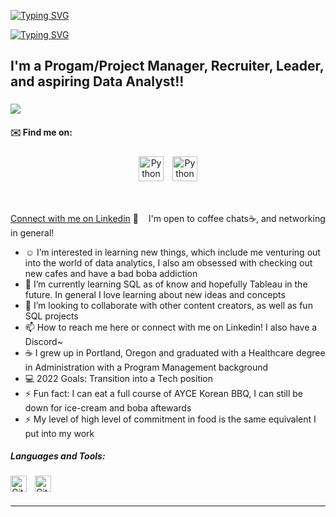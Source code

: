 [![Typing SVG](https://readme-typing-svg.herokuapp.com?font=Helvetica&size=45&duration=2300&color=91CAF7&width=800&height=115&lines=Hi+there%2C+I'm+Spring)](https://git.io/typing-svg)


<!---
SpringHo/SpringHo is a ✨ special ✨ repository because its `README.md` (this file) appears on your GitHub profile.
You can click the Preview link to take a look at your changes.Caveat
--->
[![Typing SVG](https://readme-typing-svg.herokuapp.com?font=Caveat&size=70&duration=3000&color=77A5CAFF&width=800&height=110&lines=Welcome+to+my+SQL+Portfolio)](https://git.io/typing-svg)



## I'm a Progam/Project Manager, Recruiter, Leader, and aspiring Data Analyst!! 
### 
![](https://visitor-badge.laobi.icu/badge?page_id=SpringHo.SpringHo)


#### ✉️ Find me on:
<p align="center">
 <a href="https://www.linkedin.com/in/springho/" target="_blank" rel="noopener noreferrer"> <img src="https://media.discordapp.net/attachments/626966678290432024/967270731421450300/linkedin-512.webp" alt="Python" height="40" style="vertical-align:top; margin:5px"></a>
 <a href="mailto:vn.sho97@gmail.com"> <img src="https://media.discordapp.net/attachments/626966678290432024/967270731111088148/4202011_email_gmail_mail_logo_social_icon.png" alt="Python" height="40" style="vertical-align:top; margin:5px"></a>
</p>
<br />

[Connect with me on Linkedin](https://www.linkedin.com/in/springho/) 👋 
&nbsp;&nbsp;
I'm open to coffee chats☕, and networking in general!

-  ☺️ I’m interested in learning new things, which include me venturing out into the world of data analytics, I also am obsessed with checking out new cafes and have a bad boba addiction
- 🌱 I’m currently learning SQL as of know and hopefully Tableau in the future. In general I love learning about new ideas and concepts
- 👯 I’m looking to collaborate with other content creators, as well as fun SQL projects
- 📫 How to reach me here or connect with me on Linkedin! I also have a Discord~
- ☕ I grew up in Portland, Oregon and graduated with a Healthcare degree in Administration with a Program Management background
- 💻 2022 Goals: Transition into a Tech position 
- ⚡ Fun fact: I can eat a full course of AYCE Korean BBQ, I can still be down for ice-cream and boba aftewards
- ⚡ My level of high level of commitment in food is the same equivalent I put into my work



##### Languages and Tools:
[<img align="left" alt="GitHub" width="26px" src="https://user-images.githubusercontent.com/3369400/139447912-e0f43f33-6d9f-45f8-be46-2df5bbc91289.png" style="padding-right:10px;" />](https://www.linkedin.com/in/springho/#gh-dark-mode-only)
[<img align="left" alt="GitHub" width="26px" src="https://user-images.githubusercontent.com/3369400/139448065-39a229ba-4b06-434b-bc67-616e2ed80c8f.png" style="padding-right:10px;" />](https://www.linkedin.com/in/springho/#gh-light-mode-only)




<br />
<br />

---
